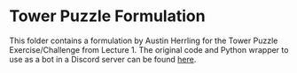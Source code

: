 #  Tower Puzzle Formulation

This folder contains a formulation by Austin Herrling for the Tower Puzzle Exercise/Challenge from Lecture 1.
The original code and Python wrapper to use as a bot in a Discord server can be found [here](https://github.com/roscroft/math-bot).
